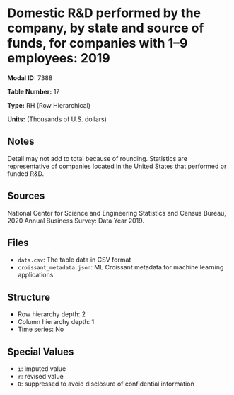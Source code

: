 # Domestic R&D performed by the company, by state and source of funds, for companies with 1–9 employees: 2019

**Modal ID:** 7388

**Table Number:** 17

**Type:** RH (Row Hierarchical)

**Units:** (Thousands of U.S. dollars)

## Notes

Detail may not add to total because of rounding. Statistics are representative of companies located in the United States that performed or funded R&D.

## Sources

National Center for Science and Engineering Statistics and Census Bureau, 2020 Annual Business Survey: Data Year 2019.

## Files

- `data.csv`: The table data in CSV format
- `croissant_metadata.json`: ML Croissant metadata for machine learning applications

## Structure

- Row hierarchy depth: 2
- Column hierarchy depth: 1
- Time series: No

## Special Values

- `i`: imputed value
- `r`: revised value
- `D`: suppressed to avoid disclosure of confidential information
